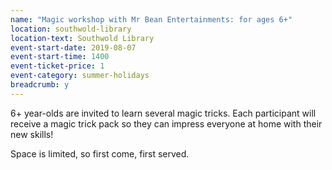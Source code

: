 ```yaml
---
name: "Magic workshop with Mr Bean Entertainments: for ages 6+"
location: southwold-library
location-text: Southwold Library
event-start-date: 2019-08-07
event-start-time: 1400
event-ticket-price: 1
event-category: summer-holidays
breadcrumb: y
---
```


6+ year-olds are invited to learn several magic tricks. Each participant will receive a magic trick pack so they can impress everyone at home with their new skills!

Space is limited, so first come, first served.
